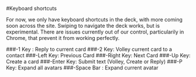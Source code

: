 #Keyboard shortcuts


For now, we only have keyboard shortcuts in the deck, with more coming soon across the site. Swiping to navigate the deck works, but is experimental. There are issues currently out of our control, particularily in Chrome, that prevent it from working perfectly.

###-1 Key : Reply to current card
###-2 Key: Volley current card to a contact
###-Left Key: Previous Card
###-Right Key: Next Card
###-Up Key: Create a card
###-Enter Key: Submit text (Volley, Create or Reply)
###-P Key: Expand all avatars
###-Space Bar : Expand current avatar
